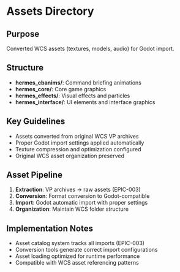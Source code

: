 # Assets Directory

## Purpose
Converted WCS assets (textures, models, audio) for Godot import.

## Structure
- **hermes_cbanims/**: Command briefing animations
- **hermes_core/**: Core game graphics
- **hermes_effects/**: Visual effects and particles
- **hermes_interface/**: UI elements and interface graphics

## Key Guidelines
- Assets converted from original WCS VP archives
- Proper Godot import settings applied automatically
- Texture compression and optimization configured
- Original WCS asset organization preserved

## Asset Pipeline
1. **Extraction**: VP archives → raw assets (EPIC-003)
2. **Conversion**: Format conversion to Godot-compatible
3. **Import**: Godot automatic import with proper settings
4. **Organization**: Maintain WCS folder structure

## Implementation Notes
- Asset catalog system tracks all imports (EPIC-003)
- Conversion tools generate correct import configurations
- Asset loading optimized for runtime performance
- Compatible with WCS asset referencing patterns